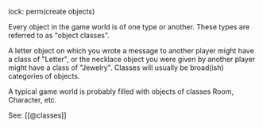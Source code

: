 lock: perm(create objects)

Every object in the game world is of one type or another. These types are referred to as "object classes".

A letter object on which you wrote a message to another player might have a class of "Letter", or the necklace object you were given by another player might have a class of "Jewelry". Classes will usually be broad(ish) categories of objects.

A typical game world is probably filled with objects of classes Room, Character, etc.

See: [[@classes]]
